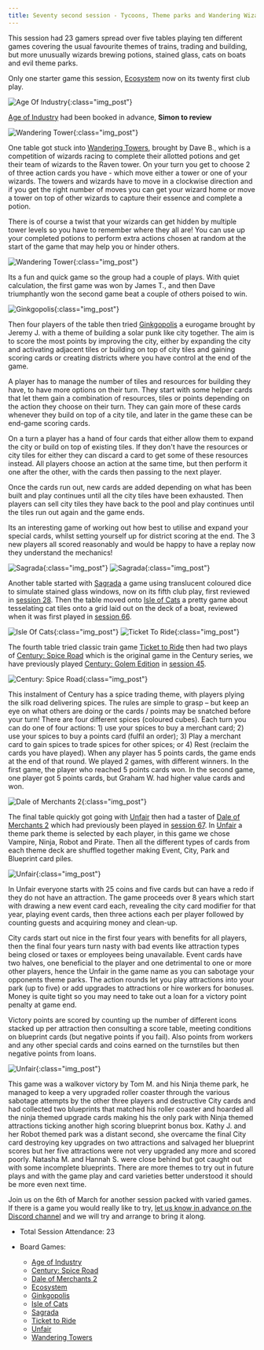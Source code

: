 ```yaml
---
title: Seventy second session - Tycoons, Theme parks and Wandering Wizards
---
```


This session had 23 gamers spread over five tables playing ten different games covering the usual favourite themes of trains, trading and building, but more unusually wizards brewing potions, stained glass, cats on boats and evil theme parks.

Only one starter game this session, [Ecosystem][E] now on its twenty first club play.

![Age Of Industry](/images/posts/2024_02_21/AgeOfIndustry01.jpg "Age Of Industry"){:class="img_post"}

[Age of Industry][AoI] had been booked in advance, **Simon to review**

![Wandering Tower](/images/posts/2024_02_21/WanderingTower01.jpg "Wandering Tower"){:class="img_post"}

One table got stuck into [Wandering Towers][WT], brought by Dave B., which is a competition of wizards racing to complete their allotted potions and get their team of wizards to the Raven tower. On your turn you get to choose 2 of three action cards you have - which move either a tower or one of your wizards. The towers and wizards have to move in a clockwise direction and if you get the right number of moves you can get your wizard home or move a tower on top of other wizards to capture their essence and complete a potion. 

There is of course a twist that your wizards can get hidden by multiple tower levels so you have to remember where they all are! You can use up your completed potions to perform extra actions chosen at random at the start of the game that may help you or hinder others. 

![Wandering Tower](/images/posts/2024_02_21/WanderingTower02.jpg "Wandering Tower"){:class="img_post"}

Its a fun and quick game so the group had a couple of plays. With quiet calculation, the first game was won by James T., and then Dave triumphantly won the second game beat a couple of others poised to win.

![Ginkgopolis](/images/posts/2024_02_21/Ginkgopolis01.jpg "Ginkgopolis"){:class="img_post"}

Then four players of the table then tried [Ginkgopolis][Gp] a eurogame brought by Jeremy J. with a theme of building a solar punk like city together. The aim is to score the most points by improving the city, either by expanding the city and activating adjacent tiles or building on top of city tiles and gaining scoring cards or creating districts where you have control at the end of the game.

A player has to manage the number of tiles and resources for building they have, to have more options on their turn. They start with some helper cards that let them gain a combination of resources, tiles or points depending on the action they choose on their turn. They can gain more of these cards whenever they build on top of a city tile, and later in the game these can be end-game scoring cards. 

On a turn a player has a hand of four cards that either allow them to expand the city or build on top of existing tiles. If they don't have the resources or city tiles for either they can discard a card to get some of these resources instead. All players choose an action at the same time, but then perform it one after the other, with the cards then passing to the next player.

Once the cards run out, new cards are added depending on what has been built and play continues until all the city tiles have been exhausted. Then players can sell city tiles they have back to the pool and play continues until the tiles run out again and the game ends.

Its an interesting game of working out how best to utilise and expand your special cards, whilst setting yourself up for district scoring at the end. The 3 new players all scored reasonably and would be happy to have a replay now they understand the mechanics!

![Sagrada](/images/posts/2024_02_21/Sagrada01.jpg "Sagrada"){:class="img_post"}
![Sagrada](/images/posts/2024_02_21/Sagrada02.jpg "Sagrada"){:class="img_post"}

Another table started with [Sagrada][Sag] a game using translucent coloured dice to simulate stained glass windows, now on its fifth club play, first reviewed in [session 28][28]. Then the table moved onto [Isle of Cats][IoC] a pretty game about tesselating cat tiles onto a grid laid out on the deck of a boat, reviewed when it was first played in [session 66][66].

![Isle Of Cats](/images/posts/2024_02_21/IsleOfCats01.jpg "Isle Of Cats"){:class="img_post"}
![Ticket To Ride](/images/posts/2024_02_21/TicketToRide01.jpg "Ticket To Ride"){:class="img_post"}

The fourth table tried classic train game [Ticket to Ride][TtR] then had two plays of [Century: Spice Road][CSR] which is the original game in the Century series, we have previously played [Century: Golem Edition][CG] in [session 45][45]. 

![Century: Spice Road](/images/posts/2024_02_21/CenturySpiceRoad01.jpg "Century: Spice Road"){:class="img_post"}

This instalment of Century has a spice trading theme, with players plying the silk road delivering spices. The rules are simple to grasp – but keep an eye on what others are doing or the cards / points may be snatched before your turn! There are four different spices (coloured cubes). Each turn you can do one of four actions: 1) use your spices to buy a merchant card; 2) use your spices to buy a points card (fulfil an order); 3) Play a merchant card to gain spices to trade spices for other spices; or 4) Rest (reclaim the cards you have played).  When any player has 5 points cards, the game ends at the end of that round.  We played 2 games, with different winners.  In the first game, the player who reached 5 points cards won.  In the second game, one player got 5 points cards, but Graham W. had higher value cards and won.

![Dale of Merchants 2](/images/posts/2024_02_21/DaleMerchants01.jpg "Dale of Merchants 2"){:class="img_post"}

The final table quickly got going with [Unfair][Unf] then had a taster of [Dale of Merchants 2][DoM] which had previously been played in [session 67][67]. In [Unfair][Unf] a theme park theme is selected by each player, in this game we chose Vampire, Ninja, Robot and Pirate. Then all the different types of cards from each theme deck are shuffled together making Event, City, Park and Blueprint card piles.

![Unfair](/images/posts/2024_02_21/Unfair01.jpg "Unfair"){:class="img_post"}

In Unfair everyone starts with 25 coins and five cards but can have a redo if they do not have an attraction. The game proceeds over 8 years which start with drawing a new event card each, revealing the city card modifier for that year, playing event cards, then three actions each per player followed by counting guests and acquiring money and clean-up.

City cards start out nice in the first four years with benefits for all players, then the final four years turn nasty with bad events like attraction types being closed or taxes or employees being unavailable. Event cards have two halves, one beneficial to the player and one detrimental to one or more other players, hence the Unfair in the game name as you can sabotage your opponents theme parks. The action rounds let you play attractions into your park (up to five) or add upgrades to attractions or hire workers for bonuses. Money is quite tight so you may need to take out a loan for a victory point penalty at game end.

Victory points are scored by counting up the number of different icons stacked up per attraction then consulting a score table, meeting conditions on blueprint cards (but negative points if you fail). Also points from workers and any other special cards and coins earned on the turnstiles but then negative points from loans.

![Unfair](/images/posts/2024_02_21/Unfair02.jpg "Unfair"){:class="img_post"}

This game was a walkover victory by Tom M. and his Ninja theme park, he managed to keep a very upgraded roller coaster through the various sabotage attempts by the other three players and destructive City cards and had collected two blueprints that matched his roller coaster and hoarded all the ninja themed upgrade cards making his the only park with Ninja themed attractions ticking another high scoring blueprint bonus box. Kathy J. and her Robot themed park was a distant second, she overcame the final City card destroying key upgrades on two attractions and salvaged her blueprint scores but her five attractions were not very upgraded any more and scored poorly. Natasha M. and Hannah S. were close behind but got caught out with some incomplete blueprints. There are more themes to try out in future plays and with the game play and card varieties better understood it should be more even next time.

Join us on the 6th of March for another session packed with varied games. If there is a game you would really like to try, [let us know in advance on the Discord channel][Contact] and we will try and arrange to bring it along. 

* Total Session Attendance: 23
* Board Games:

	 * [Age of Industry][AoI]
	 * [Century: Spice Road][CSR]
	 * [Dale of Merchants 2][DoM]
	 * [Ecosystem][E]
	 * [Ginkgopolis][Gp]
	 * [Isle of Cats][IoC]
	 * [Sagrada][Sag]
	 * [Ticket to Ride][TtR]
	 * [Unfair][Unf]
	 * [Wandering Towers][WT]
	

[28]: /2022/04/20/twentyeighth-session.html
[45]: /2023/01/11/fortyfifth-session.html
[66]: /2023/11/01/sixtysixth-session.html
[67]: /2023/11/15/sixtyseventh-session.html


[AoI]: {{site.data.BoardGameLinks.AgeOfIndustry.Link}}
[CSR]: {{site.data.BoardGameLinks.CenturySpiceRoad.Link}}
[DoM]: {{site.data.BoardGameLinks.DaleOfMerchants.Link}}
[E]: {{site.data.BoardGameLinks.Ecosystem.Link}}
[Gp]: {{site.data.BoardGameLinks.Ginkgopolis.Link}}
[IoC]: {{site.data.BoardGameLinks.IsleOfCats.Link}}
[Sag]: {{site.data.BoardGameLinks.Sagrada.Link}}
[TtR]: {{site.data.BoardGameLinks.TicketToRide.Link}}
[Unf]: {{site.data.BoardGameLinks.Unfair.Link}}
[WT]: {{site.data.BoardGameLinks.WanderingTowers.Link}}
[CG]: {{site.data.BoardGameLinks.CenturyGolemEdition.Link}}

[Contact]: /Contact.html
